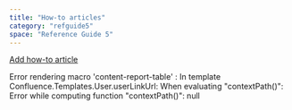 ```yaml
---
title: "How-to articles"
category: "refguide5"
space: "Reference Guide 5"
---
```

[Add how-to article](https://world.mendix.com?createDialogSpaceKey=refguide5&createDialogBlueprintId=5036dc84-b00c-4099-b872-2ed43368136b)



Error rendering macro 'content-report-table' : In template Confluence.Templates.User.userLinkUrl: When evaluating "contextPath()": Error while computing function "contextPath()": null